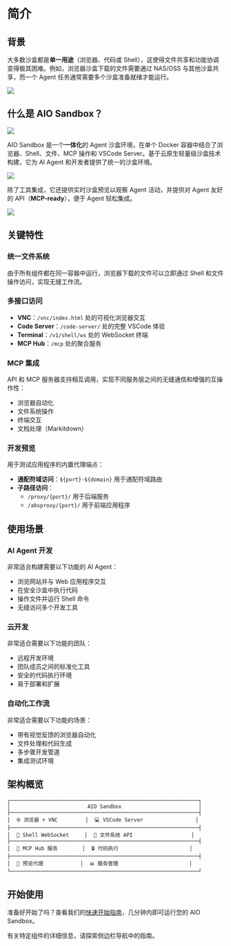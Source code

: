 # 简介

## 背景

大多数沙盒都是**单一用途**（浏览器、代码或 Shell），这使得文件共享和功能协调变得极其困难。例如，浏览器沙盒下载的文件需要通过 NAS/OSS 与其他沙盒共享，而一个 Agent 任务通常需要多个沙盒准备就绪才能运行。

![](/images/background.png)


## 什么是 AIO Sandbox？

![](/images/aio-sandbox.png)

AIO Sandbox 是一个**一体化**的 Agent 沙盒环境，在单个 Docker 容器中结合了浏览器、Shell、文件、MCP 操作和 VSCode Server。基于云原生轻量级沙盒技术构建，它为 AI Agent 和开发者提供了统一的沙盒环境。

![](/images/aio-index.png)

除了工具集成，它还提供实时沙盒预览以观察 Agent 活动，并提供对 Agent 友好的 API（**MCP-ready**），便于 Agent 轻松集成。

![](/images/mcp.png)


## 关键特性

### 统一文件系统
由于所有组件都在同一容器中运行，浏览器下载的文件可以立即通过 Shell 和文件操作访问，实现无缝工作流。

### 多接口访问
- **VNC**：`/vnc/index.html` 处的可视化浏览器交互
- **Code Server**：`/code-server/` 处的完整 VSCode 体验
- **Terminal**：`/v1/shell/ws` 处的 WebSocket 终端
- **MCP Hub**：`/mcp` 处的聚合服务

### MCP 集成
API 和 MCP 服务器支持相互调用，实现不同服务层之间的无缝通信和增强的互操作性：
- 浏览器自动化
- 文件系统操作
- 终端交互
- 文档处理（Markitdown）

### 开发预览
用于测试应用程序的内置代理端点：
- **通配符域访问**：`${port}-${domain}` 用于通配符域路由
- **子路径访问**：
  - `/proxy/{port}/` 用于后端服务
  - `/absproxy/{port}/` 用于前端应用程序

## 使用场景

### AI Agent 开发
非常适合构建需要以下功能的 AI Agent：
- 浏览网站并与 Web 应用程序交互
- 在安全沙盒中执行代码
- 操作文件并运行 Shell 命令
- 无缝访问多个开发工具

### 云开发
非常适合需要以下功能的团队：
- 远程开发环境
- 团队成员之间的标准化工具
- 安全的代码执行环境
- 易于部署和扩展

### 自动化工作流
非常适合需要以下功能的场景：
- 带有视觉反馈的浏览器自动化
- 文件处理和代码生成
- 多步骤开发管道
- 集成测试环境

## 架构概览

```
┌─────────────────────────────────────────────────────────────┐
│                         AIO Sandbox                         │
├─────────────────────────────────────────────────────────────┤
│  🌐 浏览器 + VNC         │  💻 VSCode Server                 │
├─────────────────────────────────────────────────────────────┤
│  🐚 Shell WebSocket     │  📁 文件系统 API                   │
├─────────────────────────────────────────────────────────────┤
│  🤖 MCP Hub 服务        │  🔒 代码执行                       │
├─────────────────────────────────────────────────────────────┤
│  🚀 预览代理            │  📊 服务管理                       │
└─────────────────────────────────────────────────────────────┘
```

## 开始使用

准备好开始了吗？查看我们的[快速开始指南](/zh/guide/start/quick-start)，几分钟内即可运行您的 AIO Sandbox。

有关特定组件的详细信息，请探索侧边栏导航中的指南。
